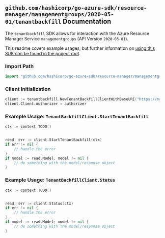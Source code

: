 
## `github.com/hashicorp/go-azure-sdk/resource-manager/managementgroups/2020-05-01/tenantbackfill` Documentation

The `tenantbackfill` SDK allows for interaction with the Azure Resource Manager Service `managementgroups` (API Version `2020-05-01`).

This readme covers example usages, but further information on [using this SDK can be found in the project root](https://github.com/hashicorp/go-azure-sdk/tree/main/docs).

### Import Path

```go
import "github.com/hashicorp/go-azure-sdk/resource-manager/managementgroups/2020-05-01/tenantbackfill"
```


### Client Initialization

```go
client := tenantbackfill.NewTenantBackfillClientWithBaseURI("https://management.azure.com")
client.Client.Authorizer = authorizer
```


### Example Usage: `TenantBackfillClient.StartTenantBackfill`

```go
ctx := context.TODO()


read, err := client.StartTenantBackfill(ctx)
if err != nil {
	// handle the error
}
if model := read.Model; model != nil {
	// do something with the model/response object
}
```


### Example Usage: `TenantBackfillClient.Status`

```go
ctx := context.TODO()


read, err := client.Status(ctx)
if err != nil {
	// handle the error
}
if model := read.Model; model != nil {
	// do something with the model/response object
}
```
